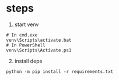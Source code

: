 # steps

1. start venv

```
# In cmd.exe
venv\Scripts\activate.bat
# In PowerShell
venv\Scripts\Activate.ps1
```

2. install deps

```
python -m pip install -r requirements.txt
```
